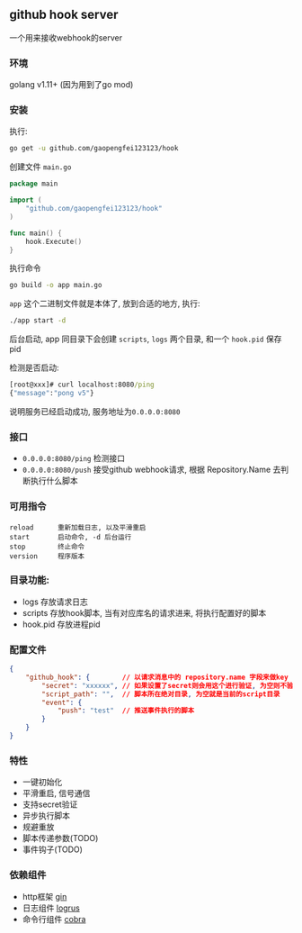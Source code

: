 ## github hook server
一个用来接收webhook的server

### 环境

golang v1.11+ (因为用到了go mod)

### 安装

执行:
```bash
go get -u github.com/gaopengfei123123/hook
```


创建文件 `main.go`
```go
package main

import (
    "github.com/gaopengfei123123/hook"
)

func main() {
    hook.Execute()
}

```

执行命令
```bash
go build -o app main.go
```

`app` 这个二进制文件就是本体了, 放到合适的地方, 执行:
```bash
./app start -d
```
后台启动, app 同目录下会创建 `scripts`, `logs` 两个目录, 和一个 `hook.pid` 保存pid

检测是否启动:
```cmd
[root@xxx]# curl localhost:8080/ping
{"message":"pong v5"}
```
说明服务已经启动成功, 服务地址为`0.0.0.0:8080`


### 接口

* `0.0.0.0:8080/ping`   检测接口
* `0.0.0.0:8080/push`   接受github webhook请求, 根据 Repository.Name 去判断执行什么脚本

### 可用指令
```
reload      重新加载日志, 以及平滑重启
start       启动命令, -d 后台运行
stop        终止命令
version     程序版本
```

### 目录功能:
* logs 存放请求日志
* scripts 存放hook脚本, 当有对应库名的请求进来, 将执行配置好的脚本
* hook.pid 存放进程pid


### 配置文件

```json
{
    "github_hook": {        // 以请求消息中的 repository.name 字段来做key
        "secret": "xxxxxx", // 如果设置了secret则会用这个进行验证, 为空则不验证
        "script_path": "",  // 脚本所在绝对目录, 为空就是当前的script目录
        "event": {
            "push": "test"  // 推送事件执行的脚本
        }
    }
}

```


### 特性
* 一键初始化
* 平滑重启, 信号通信
* 支持secret验证
* 异步执行脚本
* 规避重放
* 脚本传递参数(TODO)
* 事件钩子(TODO)


### 依赖组件

* http框架 [gin](https://github.com/gin-gonic/gin)
* 日志组件 [logrus](https://github.com/sirupsen/logrus)
* 命令行组件 [cobra](https://github.com/spf13/cobra)